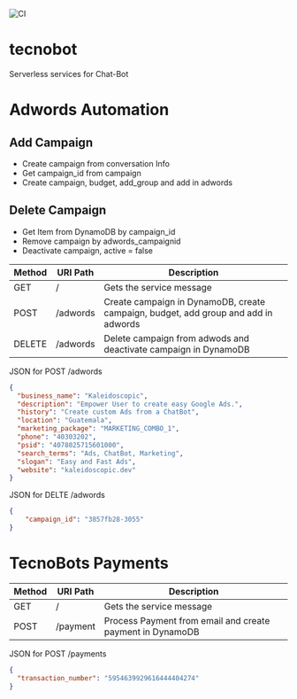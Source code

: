 ![CI](https://github.com/davidromero/tecnobot/workflows/CI/badge.svg)
# tecnobot

Serverless services for Chat-Bot

# Adwords Automation

## Add Campaign
- Create campaign from conversation Info
- Get campaign_id from campaign
- Create campaign, budget, add_group and add in adwords

## Delete Campaign
- Get Item from DynamoDB by campaign_id 
- Remove campaign by adwords_campaignid
- Deactivate campaign, active = false

| Method | URI Path        | Description                                                                        |
|--------|-----------------|------------------------------------------------------------------------------------|
| GET    | /               | Gets the service message                                                           |
| POST   | /adwords        | Create campaign in DynamoDB, create campaign, budget, add group and add in adwords |
| DELETE | /adwords        | Delete campaign from adwods and deactivate campaign in DynamoDB                    |


JSON for POST /adwords
```json
{
  "business_name": "Kaleidoscopic",
  "description": "Empower User to create easy Google Ads.",
  "history": "Create custom Ads from a ChatBot",
  "location": "Guatemala",
  "marketing_package": "MARKETING_COMBO_1",
  "phone": "40303202",
  "psid": "4078025715601000",
  "search_terms": "Ads, ChatBot, Marketing",
  "slogan": "Easy and Fast Ads",
  "website": "kaleidoscopic.dev"
}
```

JSON for DELTE /adwords
```json
{
	"campaign_id": "3857fb28-3055"
}
```


# TecnoBots Payments

| Method | URI Path        | Description                                              |
|--------|-----------------|----------------------------------------------------------|
| GET    | /               | Gets the service message                                 |
| POST   | /payment        | Process Payment from email and create payment in DynamoDB|

JSON for POST /payments
```json
{
  "transaction_number": "5954639929616444404274"
}
```
